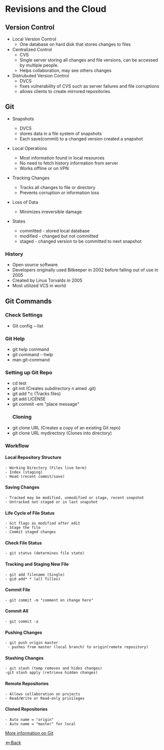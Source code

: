 # Revisions and the Cloud

## Version Control

- Local Version Control
  - One database on  hard disk that stores changes to files
- Centralized Control
  - CVS
  - Single server storing all changes and file versions, can be accessed by multiple people.
  - Helps collaboration, may see others changes
- Distrubuted Version Control
   - DVCS
   - fixes vulnerability of CVS such as server failures and file corruptions
   - allows clients to create mirrored repositories
  
 ## Git
 
 - Snapshots
 
   - DVCS
   - stores data in a file system of snapshots
   - Each save(commit) to a changed version created a snapshot
 - Local Operations
   - Most information found in local resources
   - No need to fetch history information from server
   - Works offline or on VPN
 - Tracking Changes
   - Tracks all changes to file or directory
   - Prevents corruption or information loss
 - Loss of Data
   - Minimizes irreversible damage
 - States
   - committed - stored local database  
   - modified - changed but not committed
   - staged - changed version to be committed to next snapshot
   
  ### History
  
  - Open source software
  - Developers originally used Bitkeeper in 2002 before falling out of use in 2005
  - Created by Linus Torvalds in 2005
  - Most utilized VCS in world
  
  ## Git Commands
  
  ### Check Settings
   - Git config --list
  ### Git Help
   - git help command
   - git command --help
   - man git-command
  ### Setting up Git Repo
   - cd test
   - git init (Creates subdirectory n amed .git)
   - git add *.c (Tracks files)
   - git add LICENSE
   - git commit -em "place message"
     ### Cloning
   - git clone URL (Creates a copy of an existing Git repo)
   - git clone URL mydirectory (Clones into directory)
   
  ### Workflow
   #### Local Repository Structure
    - Working Directory (Files live here)
    - Index (staging)
    - Head (recent commit/save)
   #### Saving Changes
    - Tracked may be modified, unmodified or stage, recent snapshot
    - Untracked not staged or in last snapshot
   #### Life Cycle of File Status
    - Git flags as modified after edit
    - Stage the file
    - Commit staged changes
   #### Check File Status
    - git status (determines file state)
   #### Tracking and Staging New File
    - git add filename (Single)
    - gid add* * (all filles)
   #### Commit File
    - git commit -m "comment on change here"
   #### Commit All
    - git commit -a
   #### Pushing Changes
    - git push origin master
     - pushes from master (local branch) to origin(remote repository)
   #### Stashing Changes
    - git stash (temp removes and hides changes)
    -git stash apply (retrieve hidden changes)
   #### Remote Repositories
    - Allows collaboration on projects
    - Read/Write or Read-only privileges
   #### Cloned Repositories
    - Auto name = "origin"
    - Auto name = "master" for local
    
   [More information on Git](https://blog.udemy.com/git-tutorial-a-comprehensive-guide/#2_4)
   
    
    
[<==Back](README.md)
